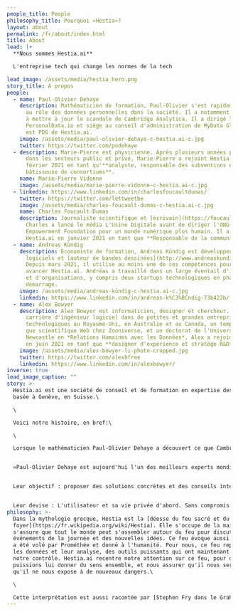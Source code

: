 ```yaml
---
people_title: People
philosophy_title: Pourquoi «Hestia»?
layout: about
permalink: /fr/about/index.html
title: About
lead: |+
  **Nous sommes Hestia.ai**

  L'entreprise tech qui change les normes de la tech

lead_image: /assets/media/hestia_hero.png
story_title: À propos
people:
  - name: Paul-Olivier Dehaye
    description: Mathématicien de formation, Paul-Olivier s'est rapidement intéressé
      au rôle des données personnelles dans la société. Il a notamment contribué
      à mettre à jour le scandale de Cambridge Analytica. Il a dirigé l'ONG
      PersonalData.io et siège au conseil d'administration de MyData Global. Il
      est PDG de Hestia.ai.
    image: /assets/media/paul-olivier-dehaye-c-hestia.ai-c.jpg
    twitter: https://twitter.com/podehaye
  - description: Marie-Pierre est physicienne. Après plusieurs années passées en R&D
      dans les secteurs public et privé, Marie-Pierre a rejoint Hestia.ai en
      février 2021 en tant qu'**analyste, responsable des subventions et
      bâtisseuse de consortiums**.
    name: Marie-Pierre Vidonne
    image: /assets/media/marie-pierre-vidonne-c-hestia.ai-c.jpg
  - linkedin: https://www.linkedin.com/in/charlesfoucaultdumas/
    twitter: https://twitter.com/lettweetbe
    image: /assets/media/charles-foucault-dumas-c-hestia.ai-c.jpg
    name: Charles Foucault-Dumas
    description: Journaliste scientifique et [écrivain](https://foucault-dumas.ch/),
      Charles a lancé le média L'Usine Digitale avant de diriger l'ONG
      Empowerment Foundation pour un monde numérique plus humain. Il a rejoint
      Hestia.ai en janvier 2021 en tant que **Responsable de la communication**.
  - name: Andreas Kündig
    description: Economiste de formation, Andreas Kündig est développeur de
      logiciels et [auteur de bandes dessinées](http://www.andreaskundig.ch/).
      Depuis mars 2021, il utilise au moins une de ces compétences pour faire
      avancer Hestia.ai. Andréas a travaillé dans un large éventail d'industries
      et d'organisations, y compris deux startups technologiques en phase de
      démarrage.
    image: /assets/media/andreas-kündig-c-hestia.ai-c.jpg
    linkedin: https://www.linkedin.com/in/andreas-k%C3%BCndig-73b422b/
  - name: Alex Bowyer
    description: Alex Bowyer est informaticien, designer et chercheur. Après une
      carrière d'ingénieur logiciel dans de petites et grandes entreprises
      technologiques au Royaume-Uni, en Australie et au Canada, un temps en tant
      que scientifique Web chez Zooniverse, et un doctorat de l'Université de
      Newcastle en *Relations Humaines avec les Données*, Alex a rejoint Hestia
      en juin 2021 en tant que **designer d'expérience et stratège R&D**.
    image: /assets/media/alex-bowyer-li-photo-cropped.jpg
    twitter: https://twitter.com/alexbfree
    linkedin: https://www.linkedin.com/in/alexbowyer/
inverse: true
lead_image_caption: ""
story: >-
  Hestia.ai est une société de conseil et de formation en expertise des données
  basée à Genève, en Suisse.\

  \

  Voici notre histoire, en bref:\

  \

  Lorsque le mathématicien Paul-Olivier Dehaye a découvert ce que Cambridge Analytica faisait avec les données des utilisateurs de Facebook pour influencer leurs votes, il a mené un travail de recherche hors norme qui a conduit à l'affaire [Facebook-Cambridge Analytica](https://www.letemps.ch/societe/paulolivier-dehaye-matheux-ennemi-facebook) et à la réalisation du film Netflix [The Great Hack](https://fr.wikipedia.org/wiki/The_Great_Hack).


  «Paul-Olivier Dehaye est aujourd'hui l'un des meilleurs experts mondiaux sur cette question», [écrit Paris-Match](https://paris-match.ch/labecedaire-de-paul-olivier-dehaye/). Plutôt que de vendre ses compétences au plus offrant, il a convaincu toute une équipe de talents de le rejoindre dans l'aventure Hestia.ai.


  Leur objectif : proposer des solutions concrètes et des conseils intelligents aux entreprises qui comprennent que la confiance est le nouvel eldorado numérique.


  Leur devise : L'utilisateur et sa vie privée d'abord. Sans compromis.
philosophy: >-
  Dans la mythologie grecque, Hestia est la [déesse du feu sacré et du
  foyer](https://fr.wikipedia.org/wiki/Hestia). Elle s'occupe de la maison, et
  s'assure que tout le monde peut s'assembler autour du feu pour discuter des
  événements de la journée et des nouvelles idées. Ce feu évoque aussi celui qui
  a été volé par Prométhée et donné à l'humanité. Pour nous, ce feu représente
  les données et leur analyse, des outils puissants qui ont maintenant échappé à
  notre contrôle. Hestia.ai recentre notre attention sur ce feu, pour que nous
  puissions lui donner du sens ensemble, et nous assurer qu'il nous serve plutôt
  qu'il ne nous expose à de nouveaux dangers.\

  \

  Cette interprétation est aussi racontée par [Stephen Fry dans le Graham Norton Show](https://www.youtube.com/watch?v=9KK2OBZIcRw).
---
```

